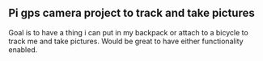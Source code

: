 ## Pi gps camera project to track and take pictures

Goal is to have a thing i can put in my backpack or attach to a bicycle to track
me and take pictures.  Would be great to have either functionality enabled.


